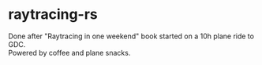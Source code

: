 # raytracing-rs

Done after "Raytracing in one weekend" book started on a 10h plane ride to GDC.  
Powered by coffee and plane snacks.
